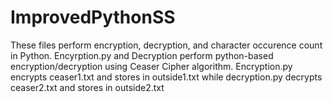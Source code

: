 # ImprovedPythonSS
These files perform encryption, decryption, and character occurence count in Python. Encyrption.py and Decryption perform python-based encryption/decryption using Ceaser Cipher algorithm. Encryption.py encrypts ceaser1.txt and stores in outside1.txt while decryption.py decrypts ceaser2.txt and stores in outside2.txt
